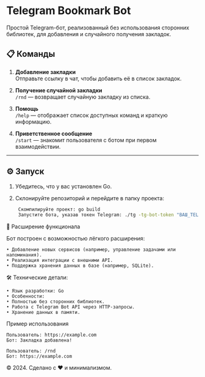 # Telegram Bookmark Bot

Простой Telegram-бот, реализованный без использования сторонних библиотек, для добавления и случайного получения закладок.

## 📋 Команды

1. **Добавление закладки**  
   Отправьте ссылку в чат, чтобы добавить её в список закладок.

2. **Получение случайной закладки**  
   `/rnd` — возвращает случайную закладку из списка.

3. **Помощь**  
   `/help` — отображает список доступных команд и краткую информацию.

4. **Приветственное сообщение**  
   `/start` — знакомит пользователя с ботом при первом взаимодействии.

---

## ⚙️ Запуск

1. Убедитесь, что у вас установлен Go.
2. Склонируйте репозиторий и перейдите в папку проекта:

   ```bash
    Скомпилируйте проект: go build
    Запустите бота, указав токен Telegram: ./tg -tg-bot-token "ВАШ_TELEGRAM_ТОКЕН"
   ```

🔧 Расширение функционала

Бот построен с возможностью лёгкого расширения:

    • Добавление новых сервисов (например, управление задачами или напоминания).
    • Реализация интеграции с внешними API.
    • Поддержка хранения данных в базе (например, SQLite).

🛠 Технические детали:

    • Язык разработки: Go
    • Особенности:
    • Полностью без сторонних библиотек.
    • Работа с Telegram Bot API через HTTP-запросы.
    • Хранение данных в памяти.

Пример использования

    Пользователь: https://example.com
    Бот: Закладка добавлена!

    Пользователь: /rnd
    Бот: https://example.com

© 2024. Сделано с ❤️ и минимализмом.
